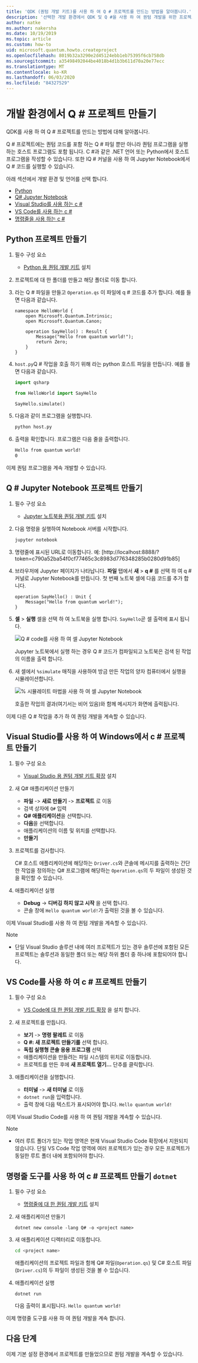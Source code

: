 ```yaml
---
title: 'QDK (퀀텀 개발 키트)를 사용 하 여 Q # 프로젝트를 만드는 방법을 알아봅니다.'
description: '선택한 개발 환경에서 QDK 및 Q #을 사용 하 여 퀀텀 개발을 위한 프로젝트를 초기화 합니다.'
author: natke
ms.author: nakersha
ms.date: 10/19/2019
ms.topic: article
ms.custom: how-to
uid: microsoft.quantum.howto.createproject
ms.openlocfilehash: 8019b32a3290e2d45124ebb1eb75395f6cb758db
ms.sourcegitcommit: a35498492044be4018b4d1b3b611d70a20e77ecc
ms.translationtype: MT
ms.contentlocale: ko-KR
ms.lasthandoff: 06/03/2020
ms.locfileid: "84327529"
---
```

# <a name="create-a-q-project-in-your-development-environment"></a>개발 환경에서 Q # 프로젝트 만들기

QDK를 사용 하 여 Q # 프로젝트를 만드는 방법에 대해 알아봅니다.

Q # 프로젝트에는 퀀텀 코드를 포함 하는 Q # 파일 뿐만 아니라 퀀텀 프로그램을 실행 하는 호스트 프로그램도 포함 됩니다. C #과 같은 .NET 언어 또는 Python에서 호스트 프로그램을 작성할 수 있습니다. 또한 IQ # 커널을 사용 하 여 Jupyter Notebook에서 Q # 코드를 실행할 수 있습니다.

아래 섹션에서 개발 환경 및 언어를 선택 합니다.

* [Python](#create-a-python-project)
* [Q# Jupyter Notebook](#create-a-q-jupyter-notebook-project)
* [Visual Studio를 사용 하는 c #](#create-a-c-project-on-windows-using-visual-studio)
* [VS Code를 사용 하는 c #](#create-a-c-project-using-vs-code)
* [명령줄을 사용 하는 c #](#create-a-c-project-using-the-dotnet-command-line-tool)

## <a name="create-a-python-project"></a>Python 프로젝트 만들기

1. 필수 구성 요소

     * [Python 용 퀀텀 개발 키트](xref:microsoft.quantum.install.python) 설치

1. 프로젝트에 대 한 폴더를 만들고 해당 폴더로 이동 합니다.

1. 라는 Q # 파일을 만들고 `Operation.qs` 이 파일에 q # 코드를 추가 합니다. 예를 들면 다음과 같습니다.

    ```qsharp
    namespace HelloWorld {
        open Microsoft.Quantum.Intrinsic;
        open Microsoft.Quantum.Canon;

        operation SayHello() : Result {
            Message("Hello from quantum world!");
            return Zero;
        }
    }
    ```

1. `host.py`Q # 작업을 호출 하기 위해 라는 python 호스트 파일을 만듭니다. 예를 들면 다음과 같습니다.

    ```python
    import qsharp

    from HelloWorld import SayHello

    SayHello.simulate()
    ```

1. 다음과 같이 프로그램을 실행합니다.

    ```bash
    python host.py
    ```

1. 출력을 확인합니다. 프로그램은 다음 줄을 출력합니다.

    ```bash
    Hello from quantum world!
    0
    ```

이제 퀀텀 프로그램을 계속 개발할 수 있습니다.

## <a name="create-a-q-jupyter-notebook-project"></a>Q # Jupyter Notebook 프로젝트 만들기

1. 필수 구성 요소

    * [Jupyter 노트북용 퀀텀 개발 키트](xref:microsoft.quantum.install.jupyter) 설치

1. 다음 명령을 실행하여 Notebook 서버를 시작합니다.

    ```bash
    jupyter notebook
    ```

1. 명령줄에 표시된 URL로 이동합니다. 예: [http://localhost:8888/?token=c790a52ba54f0cf77465c3c8983d776348285b0280d91b85]

1. 브라우저에 Jupyter 페이지가 나타납니다. **파일** 탭에서 **새**  >  **q #** 를 선택 하 여 q # 커널로 Jupyter Notebook를 만듭니다. 첫 번째 노트북 셀에 다음 코드를 추가 합니다.

    ```qsharp
    operation SayHello() : Unit {
        Message("Hello from quantum world!");
    }
    ```

1. **셀**  >  **실행** 셀을 선택 하 여 노트북을 실행 합니다. `SayHello`곧 셀 출력에 표시 됩니다.

    ![Q # code를 사용 하 여 셀 Jupyter Notebook](~/media/install-guide-jupyter.png)

    Jupyter 노트북에서 실행 하는 경우 Q # 코드가 컴파일되고 노트북은 검색 된 작업의 이름을 출력 합니다.

1. 새 셀에서 `%simulate` 매직을 사용하여 방금 만든 작업의 양자 컴퓨터에서 실행을 시뮬레이션합니다.

    ![% 시뮬레이트 마법을 사용 하 여 셀 Jupyter Notebook](~/media/install-guide-jupyter-simulate.png)

    호출한 작업의 결과(여기서는 비어 있음)와 함께 메시지가 화면에 출력됩니다.

이제 다른 Q # 작업을 추가 하 여 퀀텀 개발을 계속할 수 있습니다.

## <a name="create-a-c-project-on-windows-using-visual-studio"></a>Visual Studio를 사용 하 여 Windows에서 c # 프로젝트 만들기

1. 필수 구성 요소

    * [Visual Studio 용 퀀텀 개발 키트 확장](xref:microsoft.quantum.install.cs) 설치

1. 새 Q# 애플리케이션 만들기

    * **파일**  ->  **새로 만들기**  ->  **프로젝트** 로 이동
    * 검색 상자에 `Q#` 입력
    * **Q# 애플리케이션**을 선택합니다.
    * **다음**을 선택합니다.
    * 애플리케이션의 이름 및 위치를 선택합니다.
    * **만들기**

1. 프로젝트를 검사합니다.

    C# 호스트 애플리케이션에 해당하는 `Driver.cs`와 콘솔에 메시지를 출력하는 간단한 작업을 정의하는 Q# 프로그램에 해당하는 `Operation.qs`의 두 파일이 생성된 것을 확인할 수 있습니다.

1. 애플리케이션 실행

    * **Debug**  ->  **디버깅 하지 않고 시작** 을 선택 합니다.
    * 콘솔 창에 `Hello quantum world!`가 출력된 것을 볼 수 있습니다.

이제 Visual Studio를 사용 하 여 퀀텀 개발을 계속할 수 있습니다.

> [!NOTE]
> * 단일 Visual Studio 솔루션 내에 여러 프로젝트가 있는 경우 솔루션에 포함된 모든 프로젝트는 솔루션과 동일한 폴더 또는 해당 하위 폴더 중 하나에 포함되어야 합니다.  

## <a name="create-a-c-project-using-vs-code"></a>VS Code를 사용 하 여 c # 프로젝트 만들기

1. 필수 구성 요소

    * [VS Code에 대 한 퀀텀 개발 키트 확장](xref:microsoft.quantum.install.cs) 을 설치 합니다.

1. 새 프로젝트를 만듭니다.

    * **보기**  ->  **명령 팔레트** 로 이동
    * **Q #: 새 프로젝트 만들기를** 선택 합니다.
    * **독립 실행형 콘솔 응용 프로그램** 선택
    * 애플리케이션을 만들려는 파일 시스템의 위치로 이동합니다.
    * 프로젝트를 만든 후에 **새 프로젝트 열기...** 단추를 클릭합니다.

1. 애플리케이션을 실행합니다.

    * **터미널**  ->  **새 터미널** 로 이동
    * `dotnet run`을 입력합니다.
    * 출력 창에 다음 텍스트가 표시되어야 합니다. `Hello quantum world!`

이제 Visual Studio Code를 사용 하 여 퀀텀 개발을 계속할 수 있습니다.

> [!NOTE]
> * 여러 루트 폴더가 있는 작업 영역은 현재 Visual Studio Code 확장에서 지원되지 않습니다. 단일 VS Code 작업 영역에 여러 프로젝트가 있는 경우 모든 프로젝트가 동일한 루트 폴더 내에 포함되어야 합니다.

## <a name="create-a-c-project-using-the-dotnet-command-line-tool"></a>명령줄 도구를 사용 하 여 c # 프로젝트 만들기 `dotnet`

1. 필수 구성 요소

    * [명령줄에 대 한 퀀텀 개발 키트](xref:microsoft.quantum.install.standalone) 설치

1. 새 애플리케이션 만들기

    ```dotnetcli
    dotnet new console -lang Q# -o <project name>
    ```

1. 새 애플리케이션 디렉터리로 이동합니다.

    ```bash
    cd <project name>
    ```

    애플리케이션의 프로젝트 파일과 함께 Q# 파일(`Operation.qs`) 및 C# 호스트 파일(`Driver.cs`)의 두 파일이 생성된 것을 볼 수 있습니다.

1. 애플리케이션 실행

    ```dotnetcli
    dotnet run
    ```

    다음 출력이 표시됩니다. `Hello quantum world!`

이제 명령줄 도구를 사용 하 여 퀀텀 개발을 계속 합니다.

## <a name="next-steps"></a>다음 단계

이제 기본 설정 환경에서 프로젝트를 만들었으므로 퀀텀 개발을 계속할 수 있습니다.
